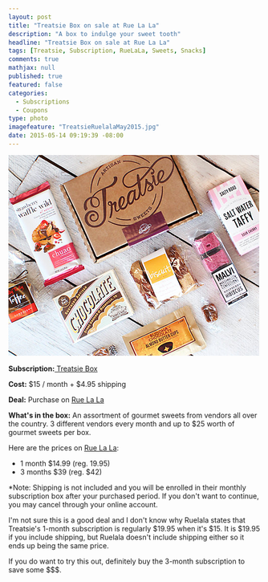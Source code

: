 ```yaml
---
layout: post
title: "Treatsie Box on sale at Rue La La"
description: "A box to indulge your sweet tooth"
headline: "Treatsie Box on sale at Rue La La"
tags: [Treatsie, Subscription, RueLaLa, Sweets, Snacks]
comments: true
mathjax: null
published: true
featured: false
categories: 
  - Subscriptions
  - Coupons
type: photo
imagefeature: "TreatsieRuelalaMay2015.jpg"
date: 2015-05-14 09:19:39 -08:00
---
```


![Treatsie Box Ruelala](/images/TreatsieRuelalaMay2015.jpg)
<p><b>Subscription:</b><a href="http://www.treatsie.com"> Treatsie Box</a></p>
<p><b>Cost:</b> $15 / month + $4.95 shipping</p>
<p><b>Deal:</b> Purchase on <a href="https://www.ruelala.com/invite/whatsupmailbox">Rue La La</a></p>
<p><b>What's in the box:</b> An assortment of gourmet sweets from vendors all over the country. 
3 different vendors every month and up to $25 worth of gourmet sweets per box.</p>

<p>Here are the prices on <a href="https://www.ruelala.com/invite/whatsupmailbox">Rue La La</a>:
<ul>
<li>1 month $14.99 (reg. 19.95)</li>
<li>3 months $39 (reg. $42)</li>
</ul>

<p>*Note: Shipping is not included and you will be enrolled in their monthly subscription box after your purchased period. If you don't want to continue, you may cancel through your online account.</p>

<p>I'm not sure this is a good deal and I don't know why Ruelala states that Treatsie's 1-month subscription is regularly $19.95 when it's $15. It is $19.95 if you include shipping, but Ruelala doesn't include shipping either so it ends up being the same price.</p>

<p>If you do want to try this out, definitely buy the 3-month subscription to save some $$$.</p>
